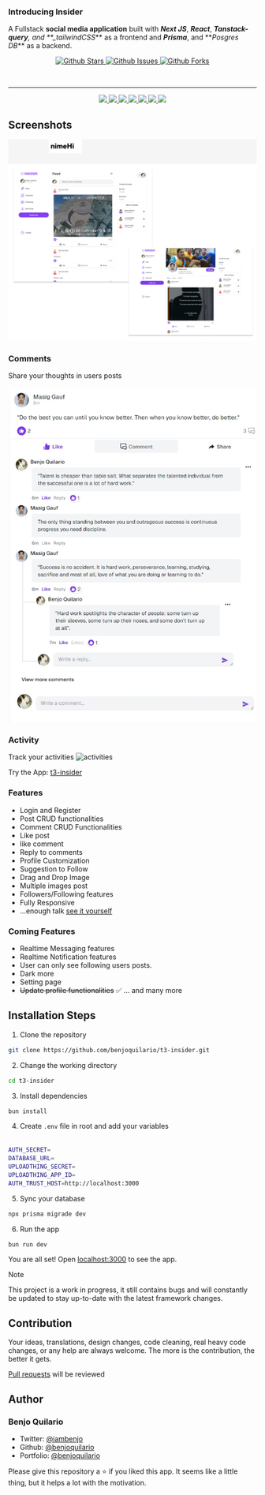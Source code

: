 ### Introducing Insider

A Fullstack **social media application** built with **_Next JS_**, **_React_**, **_Tanstack-query_**_, and \*\*\_tailwindCSS_** as a frontend and **_Prisma_**, and **_Posgres DB_\*\* as a backend.

<p align="center">
  <a href="https://github.com/benjoquilario/t3-insider">
      <img src="https://img.shields.io/github/stars/benjoquilario/t3-insider" alt="Github Stars">
    </a>
    <a href="https://www.gnu.org/licenses/agpl-3.0.en.html">
      <img src="https://img.shields.io/github/issues/benjoquilario/t3-insider" alt="Github Issues">
    </a>
     <a href="https://github.com/benjoquilario/t3-insider">
      <img src="https://img.shields.io/github/forks/benjoquilario/t3-insider" alt="Github Forks" />
    </a>
</p>

</br>
  <hr />
<p align="center">
  <a href="https://nextjs.org">
    <img src="https://img.shields.io/github/package-json/dependency-version/benjoquilario/t3-insider/next?filename=package.json&color=fff&labelColor=000&logo=nextdotjs&style=flat-square">
  </a>
  <a href="https://tailwindcss.com/">
    <img src="https://img.shields.io/github/package-json/dependency-version/benjoquilario/t3-insider/dev/tailwindcss?filename=package.json&color=37b8f1&logo=tailwindcss&labelColor=0b1120&style=flat-square&logoColor=38bdf8">
  </a>
  <a href="https://reactjs.org/">
    <img src="https://img.shields.io/github/package-json/dependency-version/benjoquilario/t3-insider/react?filename=package.json&color=5fd9fb&logo=react&labelColor=222435&style=flat-square">
  </a>
  <a href="https://www.prisma.io/">
    <img src="https://img.shields.io/github/package-json/dependency-version/benjoquilario/t3-insider/@prisma/client?filename=package.json&label=prisma&color=2D3748&logo=prisma&labelColor=000&style=flat-square&logoColor=fff">
  </a>
  <a href="https://react-hook-form.com/">
    <img src="https://img.shields.io/github/package-json/dependency-version/benjoquilario/t3-insider/react-hook-form?filename=package.json&label=react-hook-form&color=EC5990&logo=reacthookform&labelColor=242526&style=flat-square&logoColor=EC5990">
  </a>
  <a href="https://tailwindcss.com/">
    <img src="https://img.shields.io/github/package-json/dependency-version/benjoquilario/t3-insider/typescript?filename=package.json&color=3178C6&logo=typescript&labelColor=111&style=flat-square&logoColor=white">
  </a>
  <a href="https://www.framer.com/motion">
    <img src="https://img.shields.io/github/package-json/dependency-version/benjoquilario/t3-insider/framer-motion?logo=framer&style=flat-square&logoColor=white">
  </a>
</p>

## Screenshots

<a href="https://t3-insider.vercel.app/" target="blank">
  <img src="public/desktop.png" />
</a>

### Comments

Share your thoughts in users posts

<img src="public/comments.jpeg" alt="comments" />

### Activity

Track your activities
<img src="public/activities.jpeg" alt="activities" />

Try the App: [t3-insider](https://t3-insider.vercel.app/)

### Features

- Login and Register
- Post CRUD functionalities
- Comment CRUD Functionalities
- Like post
- like comment
- Reply to comments
- Profile Customization
- Suggestion to Follow
- Drag and Drop Image
- Multiple images post
- Followers/Following features
- Fully Responsive
- ...enough talk [see it yourself](https://t3-insider.vercel.app/)

### Coming Features

- Realtime Messaging features
- Realtime Notification features
- User can only see following users posts.
- Dark more
- Setting page
- <s>Update profile functionalities</s> ✅
  … and many more

## Installation Steps

1. Clone the repository

```bash
git clone https://github.com/benjoquilario/t3-insider.git
```

2. Change the working directory

```bash
cd t3-insider
```

3. Install dependencies

```bash
bun install
```

4. Create `.env` file in root and add your variables

```bash

AUTH_SECRET=
DATABASE_URL=
UPLOADTHING_SECRET=
UPLOADTHING_APP_ID=
AUTH_TRUST_HOST=http://localhost:3000

```

5. Sync your database

```bash
npx prisma migrade dev
```

6. Run the app

```bash
bun run dev
```

You are all set! Open [localhost:3000](http://localhost:3000/) to see the app.

> [!NOTE]
> This project is a work in progress, it still contains bugs and will constantly be updated to stay up-to-date with the latest framework changes.

## Contribution

Your ideas, translations, design changes, code cleaning, real heavy code changes, or any help are always welcome. The more is the contribution, the better it gets.

[Pull requests](https://github.com/benjoquilario/t3-insider/pulls) will be reviewed

## Author

### Benjo Quilario

- Twitter: [@iambenjo](https://twitter.com/iam_benjo)
- Github: [@benjoquilario](https://github.com/benjoquilario)
- Portfolio: [@benjoquilario](https://benjoquilario.me)

Please give this repository a ⭐️ if you liked this app. It seems like a little thing, but it helps a lot with the motivation.

